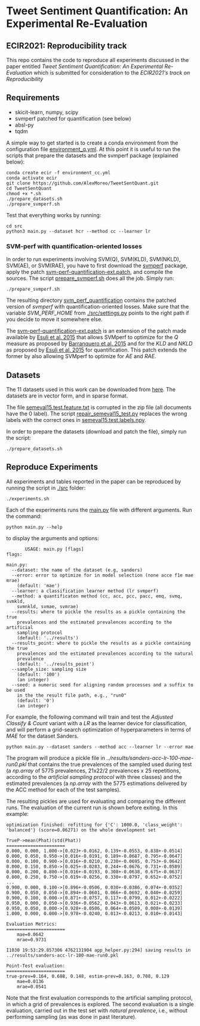 # Tweet Sentiment Quantification: An Experimental Re-Evaluation
## ECIR2021: Reproducibility track

This repo contains the code to reproduce all experiments discussed 
in the paper entitled _Tweet Sentiment Quantification: An Experimental Re-Evaluation_
which is submitted for consideration to the _ECIR2021's track on Reproducibility_

## Requirements
* skicit-learn, numpy, scipy
* svmperf patched for quantification (see below)
* absl-py
* tqdm

A simple way to get started is to create a conda environment from the
configuration file [environment_q.yml](environment_q.yml).
At this point it is useful to run the scripts that prepare the
datasets and the svmperf package (explained below):

```
conda create ecir -f environment_cc.yml
conda activate ecir
git clone https://github.com/AlexMoreo/TweetSentQuant.git
cd TweetSentQuant
chmod +x *.sh
./prepare_datasets.sh
./prepare_svmperf.sh
```

Test that everything works by running:

```
cd src
python3 main.py --dataset hcr --method cc --learner lr
```

### SVM-perf with quantification-oriented losses
In order to run experiments involving SVM(Q), SVM(KLD), SVM(NKLD),
SVM(AE), or SVM(RAE), you have to first download the 
[svmperf](http://www.cs.cornell.edu/people/tj/svm_light/svm_perf.html) 
package, apply the patch 
[svm-perf-quantification-ext.patch](./svm-perf-quantification-ext.patch), and compile the sources.
The script [prepare_svmperf.sh](prepare_svmperf.sh) does all the job. Simply run:

```
./prepare_svmperf.sh
```
The resulting directory [svm_perf_quantification](./svm_perf_quantification) contains the
patched version of _svmperf_ with quantification-oriented losses. Make sure that the variable
_SVM_PERF_HOME_ from [./src/settings.py](./src/settings.py) points to the right path if you
decide to move it somewhere else.

The [svm-perf-quantification-ext.patch](./svm-perf-quantification-ext.patch) is an extension of the patch made available by
[Esuli et al. 2015](https://dl.acm.org/doi/abs/10.1145/2700406?casa_token=8D2fHsGCVn0AAAAA:ZfThYOvrzWxMGfZYlQW_y8Cagg-o_l6X_PcF09mdETQ4Tu7jK98mxFbGSXp9ZSO14JkUIYuDGFG0) 
that allows SVMperf to optimize for
the _Q_ measure as proposed by [Barranquero et al. 2015](https://www.sciencedirect.com/science/article/abs/pii/S003132031400291X) 
and for the _KLD_ and _NKLD_ as proposed by [Esuli et al. 2015](https://dl.acm.org/doi/abs/10.1145/2700406?casa_token=8D2fHsGCVn0AAAAA:ZfThYOvrzWxMGfZYlQW_y8Cagg-o_l6X_PcF09mdETQ4Tu7jK98mxFbGSXp9ZSO14JkUIYuDGFG0)
for quantification.
This patch extends the former by also allowing SVMperf to optimize for 
_AE_ and _RAE_.

## Datasets
The 11 datasets used in this work can be downloaded from 
[here](alt.qcri.org/~wgao/data/SNAM/tweet_sentiment_quantification.zip).
The datasets are in vector form, and in sparse format.

The file [semeval15.test.feature.txt](./datasets/test/semeval15.test.feature.txt)
is corrupted in the zip file (all documents have the 0 label). The
script [repair_semeval15_test.py](repair_semeval15_test.py) replaces
the wrong labels with the correct ones in 
[semeval15.test.labels.npy](.semeval15.test.labels.npy).

In order to prepare the datasets (download and patch the file), simply
run the script:
```
./prepare_datasets.sh
```


## Reproduce Experiments
All experiments and tables reported in the paper can be reproduced by running the script in 
[./src](./src) folder:

```
./experiments.sh
``` 
Each of the experiments runs the [main.py](src/main.py) file with different arguments. 
Run the command:
```
python main.py --help
```
to display the arguments and options:

```
       USAGE: main.py [flags]
flags:

main.py:
  --dataset: the name of the dataset (e.g, sanders)
  --error: error to optimize for in model selection (none acce f1e mae mrae)
    (default: 'mae')
  --learner: a classification learner method (lr svmperf)
  --method: a quantificaton method (cc, acc, pcc, pacc, emq, svmq, svmkld,
    svmnkld, svmae, svmrae)
  --results: where to pickle the results as a pickle containing the true
    prevalences and the estimated prevalences according to the artificial
    sampling protocol
    (default: '../results')
  --results_point: where to pickle the results as a pickle containing the true
    prevalences and the estimated prevalences according to the natural
    prevalence
    (default: '../results_point')
  --sample_size: sampling size
    (default: '100')
    (an integer)
  --seed: a numeric seed for aligning random processes and a suffix to be used
    in the the result file path, e.g., "run0"
    (default: '0')
    (an integer)
``` 
For example, the following command will train and test the _Adjusted Classify & Count_ variant 
with a _LR_ as the learner device for classification, and will perform a grid-search
optimization of hyperparameters in terms of _MAE_ for the dataset Sanders. 
```
python main.py --dataset sanders --method acc --learner lr --error mae
```
The program will produce a pickle file in _../results/sanders-acc-lr-100-mae-run0.pkl_ that contains 
the true prevalences of the sampled used during test (a _np.array_ of 5775 prevalences, 
21x22/2 prevalences x 25 repetitions, according to the _artificial sampling protocol_ with
three classes) and the estimated prevalences 
(a _np.array_ with the 5775 estimations delivered by the ACC method for each of the test 
samples). 

The resulting pickles are used for evaluating and comparing the different runs.
The evaluation of the current run is shown before exiting. In this example:

```
optimization finished: refitting for {'C': 1000.0, 'class_weight': 'balanced'} (score=0.06271) on the whole development set

TrueP->mean(Phat)(std(Phat))
======================
0.000, 0.000, 1.000->[0.023+-0.0162, 0.139+-0.0553, 0.838+-0.0514]
0.000, 0.050, 0.950->[0.016+-0.0191, 0.189+-0.0687, 0.795+-0.0647]
0.000, 0.100, 0.900->[0.016+-0.0210, 0.230+-0.0695, 0.753+-0.0642]
0.000, 0.150, 0.850->[0.025+-0.0283, 0.244+-0.0676, 0.731+-0.0589]
0.000, 0.200, 0.800->[0.016+-0.0193, 0.308+-0.0638, 0.675+-0.0637]
0.000, 0.250, 0.750->[0.019+-0.0256, 0.330+-0.0797, 0.652+-0.0752]
...
0.900, 0.000, 0.100->[0.896+-0.0506, 0.030+-0.0386, 0.074+-0.0352]
0.900, 0.050, 0.050->[0.894+-0.0601, 0.066+-0.0692, 0.040+-0.0259]
0.900, 0.100, 0.000->[0.871+-0.0757, 0.117+-0.0799, 0.012+-0.0222]
0.950, 0.000, 0.050->[0.936+-0.0562, 0.043+-0.0613, 0.021+-0.0233]
0.950, 0.050, 0.000->[0.928+-0.0506, 0.064+-0.0509, 0.008+-0.0139]
1.000, 0.000, 0.000->[0.978+-0.0240, 0.013+-0.0213, 0.010+-0.0143]

Evaluation Metrics:
======================
	mae=0.0642
	mrae=0.9731

I1030 19:53:29.857306 4762131904 app_helper.py:294] saving results in ../results/sanders-acc-lr-100-mae-run0.pkl

Point-Test evaluation:
======================
true-prev=0.164, 0.688, 0.148, estim-prev=0.163, 0.708, 0.129
	mae=0.0136
	mrae=0.0541
```

Note that the first evaluation corresponds to the artificial sampling
protocol, in which a grid of prevalences is explored.
The second evaluation is a single evaluation, carried out in the
test set with _natural prevalence_, i.e., without performing
sampling (as was done in past literature).
